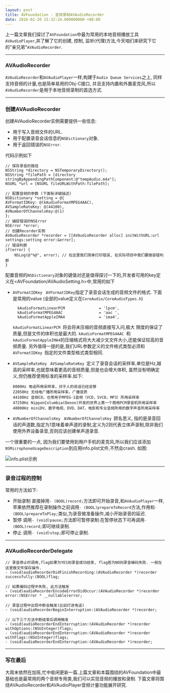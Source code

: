 ```yaml
---
layout: post
title: AVFoundation - 音频录制AVAudioRecorder
date: 2016-02-20 15:32:24.000000000 +08:00
---
```


上一篇文章我们探讨了`AVFoundation`中最为常用的本地音频播放工具`AVAudioPlayer`,并了解了它的创建, 控制, 监听(代理)方法,今天咱们来研究下它的"亲兄弟"`AVAudioRecorder`.

---
### AVAudioRecorder
`AVAudioRecorder`和`AVAudioPlayer`一样,构建于`Audio Queue Services`之上, 同样支持音频的计量,也是简单易用的Obj-C接口, 并且支持内置和外置麦克风,所以`AVAudioRecorder`是用于本地音频录制的首选方式.

---
### 创建AVAudioRecorder

创建AVAudioRecorder实例需要提供一些信息:
-  用于写入音频文件的URL.
- 用于配置录音会话信息的`NSDictionary`对象.
- 用于返回错误的`NSError`.

代码示例如下

```
// 保存录音的路径
NSString *directory = NSTemporaryDirectory();
NSString *filePath = [directory stringByAppendingPathComponent:@"tempAudio.m4a"];
NSURL *url = [NSURL fileURLWithPath:filePath];

// 配置音频的参数 (下面有详细描述)
NSDictionary *setting = @{
AVFormatIDKey: @(kAudioFormatMPEG4AAC),
AVSampleRateKey: @(44100),
AVNumberOfChannelsKey:@(1)
};
// 捕捉错误的NSError
NSError *error;
// 创建Recorder实例
AVAudioRecorder *recorder = [[AVAudioRecorder alloc] initWithURL:url settings:setting error:&error];
// 错误判断
if(error) {
    NSLog(@"%@", error); // 在这里我们简单打印错误, 在实际项目中我们要做容错判断
}
```
配置音频的`NSDictionary`对象的键值对还是值得探讨一下的,开发者可用的key定义在<AVFoundation/AVAudioSetting.h>中,常用的如下

- `AVFormatIDKey ` 
`AVFormatIDKey`指定了录音会话生成的音频文件的格式.
下面是常用的value (全部的value定义在`CoreAudio/CoreAudioTypes.h`)

  ```
    kAudioFormatLinearPCM               = 'lpcm',
    kAudioFormatMPEG4AAC                = 'aac ',
    kAudioFormatAppleIMA4               = 'ima4',
  ```
  `kAudioFormatLinearPCM `将会将未压缩的音频直接写入问,极大  限度的保证了质量,但是文件的体积也是最大的.
  `kAudioFormatMPEG4AAC `和`kAudioFormatAppleIMA4`的压缩格式将大大减少文文件大小,还能保证较高的音频质量.
  另外值得一提的是,我们URL参数定义的文件格式类型必须和`AVFormatIDKey `指定的文件类型格式类型相同.

- `AVSampleRateKey `
   `AVSampleRateKey `定义了录音会话的采样率,单位是Hz,越高的采样率,也就意味着更高的音频质量,但是也会增大体积, 虽然没有明确定义,但仍推荐使用标准的采样率.如下:
   
  ```
  8000Hz 电话所用采样率，对于人的说话已经足够
  22050Hz 无线电广播所用采样率，广播音质
  44100Hz 音频CD，也常用于MPEG-1音频（VCD，SVCD，MP3）所用采样率
  47250Hz NipponColumbia(Denon)开发的世界上第一个商用PCM录音机所用采样率
  48000Hz miniDV、数字电视、DVD、DAT、电影和专业音频所用的数字声音所用采样率
  ```
- `AVNumberOfChannelsKey `
  `AVNumberOfChannelsKey `顾名思义, 指的是录音回话的声道数,指定为1意味着单声道的录制,定义为2则代表立体声录制,除非我们使用外界设备录音,否则应该创建单声道录音.

一个很重要的一点, 因为我们要使用到用户手机的麦克风,所以我们应该添加`NSMicrophoneUsageDescription`到应用info.plist文件,不然会crash.
如图:

![info.plist示例](http://upload-images.jianshu.io/upload_images/4491615-45ba76f7b42ec86c.png?imageMogr2/auto-orient/strip%7CimageView2/2/w/1240)

---
### 录音过程的控制
常用的方法如下:
- 开始录制 直接掉用`- (BOOL)record;`方法即可开始录音,和`AVAudioPlayer`一样,苹果依然推荐在录制操作之前调用`- (BOOL)prepareToRecord`方法,作用和`- (BOOL)prepareToPlay;`类似,为录音做准备操作,减小开始录音的延迟.
- 暂停 调用`- (void)pause;`方法即可暂停录制.在暂停状态下可再调用`- (BOOL)record;`即可继续录制.
- 停止 调用`- (void)stop;`即可停止录制.
---
### AVAudioRecorderDelegate
```
// 录音停止时调用,flag如果为YES则录音成功结束, flag若为NO则录音编码失败. 一般在这里做文件保存操作.
- (void)audioRecorderDidFinishRecording:(AVAudioRecorder *)recorder successfully:(BOOL)flag;

// 如果编码过程中失败, 此方法触发
- (void)audioRecorderEncodeErrorDidOccur:(AVAudioRecorder *)recorder error:(NSError * __nullable)error;

// 录音过程中出现中断会触发(比如打进电话)
- (void)audioRecorderBeginInterruption:(AVAudioRecorder *)recorder;

// 以下三个方法中断结束后调用触发
- (void)audioRecorderEndInterruption:(AVAudioRecorder *)recorder withOptions:(NSUInteger)flags;
- (void)audioRecorderEndInterruption:(AVAudioRecorder *)recorder withFlags:(NSUInteger)flags;
- (void)audioRecorderEndInterruption:(AVAudioRecorder *)recorder;
```

---
### 写在最后
大周末依然在加班,忙中偷闲更新一篇.上篇文章和本篇围绕的AVFoundation中最基础也是最常用的两个音频专用类,我们可以实现音频的播放和录制.
下篇文章将围绕AVAudioRecorder和AVAudioPlayer音频计量功能展开研究.

